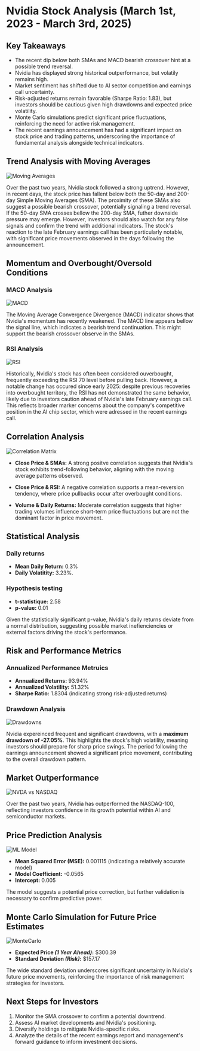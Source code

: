 # Nvidia Stock Analysis (March 1st, 2023 - March 3rd, 2025)

## Key Takeaways
* The recent dip below both SMAs and MACD bearish crossover hint at a possible trend reversal.
* Nvidia has displayed strong historical outperformance, but volatily remains high.
* Market sentiment has shifted due to AI sector competition and earnings call uncertainty.
* Risk-adjusted returns remain favorable (Sharpe Ratio: 1.83), but investors should be cautious given high drawdowns and expected price volatility.
* Monte Carlo simulations predict significant price fluctuations, reinforcing the need for active risk management.
* The recent earnings announcement has had a significant impact on stock price and trading patterns, underscoring the importance of fundamental analysis alongside technical indicators.



## Trend Analysis with Moving Averages
![Moving Averages](image.png)

Over the past two years, Nvidia stock followed a strong uptrend. However, in recent days, the stock price has fallent below both the 50-day and 200-day Simple Moving Averages (SMA). The proximity of these SMAs also suggest a possible bearish crossover, potentially signaling a trend reversal. If the 50-day SMA crosses bellow the 200-day SMA, futher downside pressure may emerge. However, investors should also watch for any false signals and confirm the trend with additional indicators. The stock's reaction to the late February earnings call has been particularly notable, with significant price movements observed in the days following the announcement.

## Momentum and Overbought/Oversold Conditions
### MACD Analysis
![MACD](image-1.png)

The Moving Average Convergence Divergence (MACD) indicator shows that Nvidia's momentum has recently weakened. The MACD line appears bellow the signal line, which indicates a bearish trend continuation. This might support the bearish crossover observe in the SMAs.

### RSI Analysis
![RSI](image-2.png)

Historically, Nvidia's stock has often been considered ouverbought, frequently exceeding the RSI 70 level before pulling back. However, a notable change has occured since early 2025: despite previous recoveries into overbought territory, the RSI has not demonstrated the same behavior, likely due to investors caution ahead of Nvidia's late February earnings call. This reflects broader marker concerns about the company's competitive position in the AI chip sector, which were adressed in the recent earnings call.

## Correlation Analysis
![Correlation Matrix](image-3.png)

* **Close Price & SMAs:** A strong positve correlation suggests that Nvidia's stock exhibits trend-following behavior, aligning with the moving average patterns observed.

* **Close Price & RSI:** A negative correlation supports a mean-reversion tendency, where price pullbacks occur after overbought conditions.

* **Volume & Daily Returns:** Moderate correlation suggests that higher trading volumes influence short-term price fluctuations but are not the dominant factor in price movement.

## Statistical Analysis
### Daily returns
* **Mean Daily Return:** 0.3% 
* **Daily Volatitity:** 3.23%.

### Hypothesis testing
* **t-statistique:** 2.58
* **p-value:** 0.01

Given the statistically significant p-value, Nvidia's daily returns deviate from a normal distribution, suggesting possible market inefienciencies or external factors driving the stock's performance.

## Risk and Performance Metrics
### Annualized Performance Metruics
* **Annualized Returns:** 93.94%
* **Annualized Volatility:** 51.32%
* **Sharpe Ratio:** 1.8304 (indicating strong risk-adjusted returns)

### Drawdown Analysis
![Drawdowns](image-5.png)

Nvidia expereinced frequent and significant drawdowns, with a **maximum drawdown of -27.05%**. This highlights the stock's high volatility, meaning investors should prepare for sharp price swings.
The period following the earnings announcement showed a significant price movement, contributing to the overall drawdown pattern.

## Market Outperformance
![NVDA vs NASDAQ](image-6.png)

Over the past two years, Nvidia has outperformed the NASDAQ-100, reflecting investors confidence in its growth potential within AI and semiconductor markets.

## Price Prediction Analysis
![ML Model](image-7.png)

* **Mean Squared Error (MSE):** 0.001115 (indicating a relatively accurate model)
* **Model Coefficient:** -0.0565
* **Intercept:** 0.005

The model suggests a potential price correction, but further validation is necessary to confirm predictive power.

## Monte Carlo Simulation for Future Price Estimates
![MonteCarlo](image-8.png)

* **Expected Price *(1 Year Ahead)*:** $300.39
* **Standard Deviation *(Risk)*:** $157.17

The wide standard deviation underscores significant uncertainty in Nvidia's future price movements, reinforcing the importance of risk management strategies for investors.



## Next Steps for Investors
1. Monitor the SMA crossover to confirm a potential downtrend.
2. Assess AI market developments and Nvidia's positioning.
3. Diversify holdings to mitigate Nvidia-specific risks.
4. Analyze the details of the recent earnings report and management's forward guidance to inform investment decisions.
